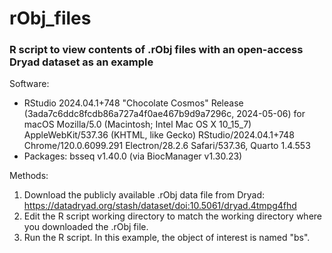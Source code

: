 # rObj_files
### R script to view contents of .rObj files with an open-access Dryad dataset as an example

Software:
* RStudio 2024.04.1+748 "Chocolate Cosmos" Release (3ada7c6ddc8fcdb86a727a4f0ae467b9d9a7296c, 2024-05-06) for macOS
Mozilla/5.0 (Macintosh; Intel Mac OS X 10_15_7) AppleWebKit/537.36 (KHTML, like Gecko) RStudio/2024.04.1+748 Chrome/120.0.6099.291 Electron/28.2.6 Safari/537.36, Quarto 1.4.553
* Packages: bsseq v1.40.0 (via BiocManager v1.30.23)

Methods: 

1. Download the publicly available .rObj data file from Dryad: https://datadryad.org/stash/dataset/doi:10.5061/dryad.4tmpg4fhd
2. Edit the R script working directory to match the working directory where you downloaded the .rObj file.
3. Run the R script. In this example, the object of interest is named "bs".
